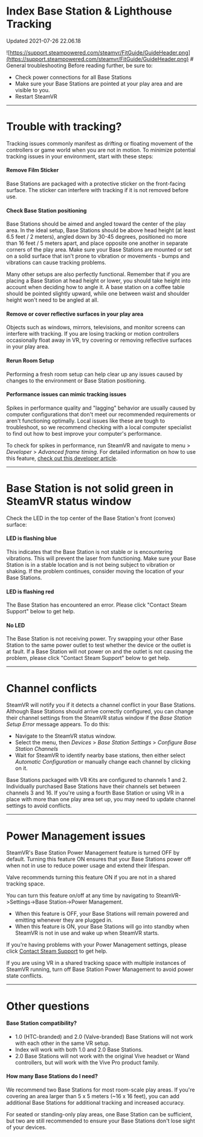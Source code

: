 # Index Base Station & Lighthouse Tracking
Updated 2021-07-26 22.06.18

 ![https://support.steampowered.com/steamvr/FitGuide/GuideHeader.png](https://support.steampowered.com/steamvr/FitGuide/GuideHeader.png) # General troubleshooting
Before reading further, be sure to:  
  

* Check power connections for all Base Stations
* Make sure your Base Stations are pointed at your play area and are visible to you.
* Restart SteamVR

  
---
# Trouble with tracking?
  
  
Tracking issues commonly manifest as drifting or floating movement of the controllers or game world when you are not in motion. To minimize potential tracking issues in your environment, start with these steps:  
  
#### Remove Film Sticker
Base Stations are packaged with a protective sticker on the front-facing surface. The sticker can interfere with tracking if it is not removed before use.  
  
#### Check Base Station positioning
Base Stations should be aimed and angled toward the center of the play area. In the ideal setup, Base Stations should be	above head height (at least 6.5 feet / 2 meters), angled down by 30-45 degrees, positioned no more than 16 feet / 5 meters apart, and place opposite one another in separate corners of the play area. Make sure your Base Stations are mounted or set on a solid surface that isn't prone to vibration or movements - bumps and vibrations can cause tracking problems.  
  
Many other setups are also perfectly functional. Remember that if you are placing a Base Station at head height or lower, you should take height into account when deciding how to angle it. A base station on a coffee table should be pointed slightly upward, while one between waist and shoulder height won't need to be angled at all.  
  
#### Remove or cover reflective surfaces in your play area
Objects such as windows, mirrors, televisions, and monitor screens can interfere with tracking. If you are losing tracking or motion controllers occasionally float away in VR, try covering or removing reflective surfaces in your play area.  
  
#### Rerun Room Setup
Performing a fresh room setup can help clear up any issues caused by changes to the environment or Base Station positioning.  
  
#### Performance issues can mimic tracking issues
Spikes in performance quality and "lagging" behavior are usually caused by computer configurations that don't meet our recommended requirements or aren't functioning optimally. Local issues like these are tough to troubleshoot, so we recommend checking with a local computer specialist to find out how to best improve your computer's performance.  
  
To check for spikes in performance, run SteamVR and navigate to menu > *Developer* > *Advanced frame timing*. For detailed information on how to use this feature, [check out this developer article](https://developer.valvesoftware.com/wiki/SteamVR/Frame_Timing).  
  

---
  
  
 # Base Station is not solid green in SteamVR status window
Check the LED in the top center of the Base Station's front (convex) surface:  
  
#### LED is flashing blue
This indicates that the Base Station is not stable or is encountering vibrations. This will prevent the laser from functioning. Make sure your Base Station is in a stable location and is not being subject to vibration or shaking. If the problem continues, consider moving the location of your Base Stations.  
  
#### LED is flashing red
The Base Station has encountered an error. Please click "Contact Steam Support" below to get help.  
  
#### No LED
The Base Station is not receiving power. Try swapping your other Base Station to the same power outlet to test whether the device or the outlet is at fault. If a Base Station will not power on and the outlet is not causing the problem, please click "Contact Steam Support" below to get help.  
  

---
# Channel conflicts
SteamVR will notify you if it detects a channel conflict in your Base Stations. Although Base Stations should arrive correctly configured, you can change their channel settings from the SteamVR status window if the *Base Station Setup Error* message appears. To do this:
* Navigate to the SteamVR status window.
* Select the menu, then *Devices* > *Base Station Settings* > *Configure Base Station Channels*
* Wait for SteamVR to identify nearby base stations, then either select *Automatic Configuration* or manually change each channel by clicking on it.

  
  
Base Stations packaged with VR Kits are configured to channels 1 and 2. Individually purchased Base Stations have their channels set between channels 3 and 16.   		If you're using a fourth Base Station or using VR in a place with more than one play area set up, you may need to update channel settings to avoid conflicts.  
  

---
# Power Management issues
SteamVR's Base Station Power Management  feature is turned OFF by default. Turning this feature ON ensures that your Base Stations power off when not in use to reduce power usage and extend their lifespan.  
  
Valve recommends turning this feature ON if you are not in a shared tracking space.  
  
You can turn this feature on/off at any time by navigating to SteamVR->Settings->Base Station->Power Management.  
  

* When this feature is OFF, your Base Stations will remain powered and emitting whenever they are plugged in.
* When this feature is ON, your Base Stations will go into standby when SteamVR is not in use and wake up when SteamVR starts.

  
  
If you're having problems with your Power Management settings, please click [Contact Steam Support](https://help.steampowered.com/en/wizard/HelpWithValveIndex) to get help.  
  
If you are using VR in a shared tracking space with multiple instances of SteamVR running, turn off Base Station Power Management to avoid power state conflicts.  
  

---
# Other questions
#### Base Station compatibility?

* 1.0 (HTC-branded) and 2.0 (Valve-branded) Base Stations will not work with each other in the same VR setup.
* Index will work with both 1.0 and 2.0 Base Stations.
* 2.0 Base Stations will not work with the original Vive headset or Wand controllers, but will work with the Vive Pro product family.

 #### How many Base Stations do I need?
We recommend two Base Stations for most room-scale play areas. If you're covering an area larger than 5 x 5 meters (~16 x 16 feet), you can add additional Base Stations for additional tracking and increased accuracy.  
  
For seated or standing-only play areas, one Base Station can be sufficient, but two are still recommended to ensure your Base Stations don't lose sight of your devices.  
  
    
  
